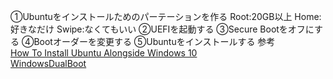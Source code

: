 ①Ubuntuをインストールためのパーテーションを作る
Root:20GB以上
Home:好きなだけ
Swipe:なくてもいい
②UEFIを起動する
③Secure Bootをオフにする
④Bootオーダーを変更する
⑤Ubuntuをインストールする
参考  
[How To Install Ubuntu Alongside Windows 10](https://itsfoss.com/install-ubuntu-1404-dual-boot-mode-windows-8-81-uefi/)  
[WindowsDualBoot](https://help.ubuntu.com/community/WindowsDualBoot)
